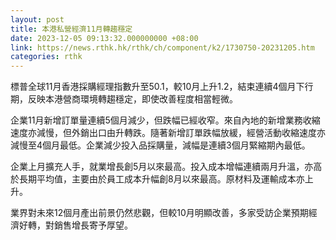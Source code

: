 ```yaml
---
layout: post
title: 本港私營經濟11月轉趨穩定
date: 2023-12-05 09:13:32.000000000 +08:00
link: https://news.rthk.hk/rthk/ch/component/k2/1730750-20231205.htm
categories: rthk
---
```


標普全球11月香港採購經理指數升至50.1，較10月上升1.2，結束連續4個月下行期，反映本港營商環境轉趨穩定，即使改善程度相當輕微。

企業11月新增訂單量連續5個月減少，但跌幅已經收窄。來自內地的新增業務收縮速度亦減慢，但外銷出口由升轉跌。隨著新增訂單跌幅放緩，經營活動收縮速度亦減慢至4個月最低。企業減少投入品採購量，減幅是連續3個月緊縮期內最低。

企業上月擴充人手，就業增長創5月以來最高。投入成本增幅連續兩月升溫，亦高於長期平均值，主要由於員工成本升幅創8月以來最高。原材料及運輸成本亦上升。

業界對未來12個月產出前景仍然悲觀，但較10月明顯改善，多家受訪企業預期經濟好轉，對銷售增長寄予厚望。

